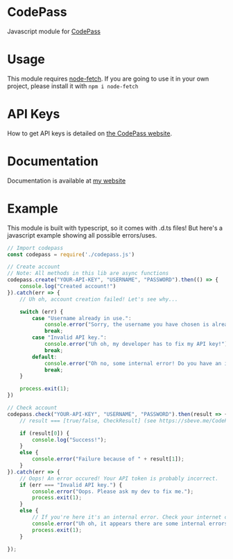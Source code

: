 # CodePass
Javascript module for [CodePass](https://api.breezecodes.com/)

# Usage
This module requires [node-fetch](https://www.npmjs.com/package/node-fetch). If you are going to use it in your own project, please install it with <code>npm i node-fetch</code>

# API Keys
How to get API keys is detailed on [the CodePass website](https://api.breezecodes.com/).

# Documentation
Documentation is available at [my website](https://sbeve.me/CodePass/docs/)

# Example

This module is built with typescript, so it comes with .d.ts files! But here's a javascript example showing all possible errors/uses.
```javascript
// Import codepass
const codepass = require('./codepass.js')

// Create account
// Note: All methods in this lib are async functions
codepass.create("YOUR-API-KEY", "USERNAME", "PASSWORD").then(() => {
    console.log("Created account!")
}).catch(err => {
    // Uh oh, account creation failed! Let's see why...

    switch (err) {
        case "Username already in use.":
            console.error("Sorry, the username you have chosen is already in use. Please try again.");
            break;
        case "Invalid API key.":
            console.error("Uh oh, my developer has to fix my API key!");
            break;
        default:
            console.error("Oh no, some internal error! Do you have an internet connection?");
            break;
    }

    process.exit(1);
})

// Check account
codepass.check("YOUR-API-KEY", "USERNAME", "PASSWORD").then(result => {
    // result === [true/false, CheckResult] (see https://sbeve.me/CodePass/docs/modules.html#CheckResult)

    if (result[0]) {
        console.log("Success!");
    }
    else {
        console.error("Failure because of " + result[1]);
    }
}).catch(err => {
    // Oops! An error occured! Your API token is probably incorrect.
    if (err === "Invalid API key.") {
        console.error("Oops. Please ask my dev to fix me.");
        process.exit(1);
    }
    else {
        // If you're here it's an internal error. Check your internet connection!
        console.error("Uh oh, it appears there are some internal errors that I cannot fix!");
        process.exit(1);
    }

});
```

